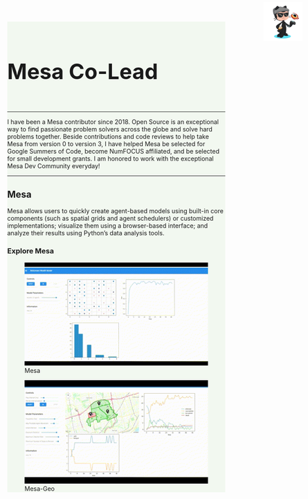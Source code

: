 <link rel="stylesheet" href="style.css" />
<div class="mesa-page" style="background-color:rgb(242, 248, 240);">

<!-- GitHub Octocat Logo in Upper-Right Corner -->
<a href="https://github.com/projectmesa" target="_blank">
    <img src="images/octocat.png" alt="GitHub" style="width: 90px; height: 90px; position: absolute; top: 5px; right: 50px;"/>
</a>
<br>
<h1 style="text-align: left; font-size: 3.50em;">Mesa Co-Lead </h1>
<br>

***

<p style="text-align: left;">
I have been a Mesa contributor since 2018. Open Source is an exceptional way to find passionate problem solvers across the globe and solve hard problems together. Beside contributions and code reviews to help take Mesa from version 0 to version 3, I have helped Mesa be selected for Google Summers of Code, become NumFOCUS affiliated, and be selected for small development grants. I am honored to work with the exceptional Mesa Dev Community everyday!   
</p>

***

<h2 style="text-align: left;">Mesa </h2>
<p style="text-align: left;">
Mesa allows users to quickly create agent-based models using built-in core components (such as spatial grids and agent schedulers) or customized implementations; 
visualize them using a browser-based interface; and analyze their results using Python’s data analysis tools.
</p>

### Explore Mesa 

<div class="link-container">
    <!-- Mesa GIF -->
    <figure>
        <a href="https://mesa.readthedocs.io" target="_blank">
            <img src="images/Mesa.gif" alt="Mesa Library" />
        </a>
        <figcaption>Mesa</figcaption>
    </figure>
</div>

<div class="link-container">
    <!-- Mesa-Geo GIF -->
    <figure>
        <a href="https://mesa-geo.readthedocs.io" target="_blank">
            <img src="images/Mesa_Geo.gif" alt="Mesa-Geo Library" />
        </a>
        <figcaption>Mesa-Geo</figcaption>
    </figure>
</div>

</div>